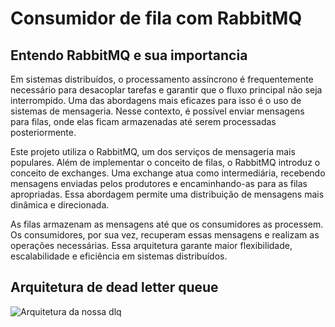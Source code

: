 # Consumidor de fila com RabbitMQ

## Entendo RabbitMQ e sua importancia

Em sistemas distribuídos, o processamento assíncrono é frequentemente necessário para desacoplar tarefas e garantir que o fluxo principal não seja interrompido. Uma das abordagens mais eficazes para isso é o uso de sistemas de mensageria. Nesse contexto, é possível enviar mensagens para filas, onde elas ficam armazenadas até serem processadas posteriormente.

Este projeto utiliza o RabbitMQ, um dos serviços de mensageria mais populares. Além de implementar o conceito de filas, o RabbitMQ introduz o conceito de exchanges. Uma exchange atua como intermediária, recebendo mensagens enviadas pelos produtores e encaminhando-as para as filas apropriadas. Essa abordagem permite uma distribuição de mensagens mais dinâmica e direcionada.

As filas armazenam as mensagens até que os consumidores as processem. Os consumidores, por sua vez, recuperam essas mensagens e realizam as operações necessárias. Essa arquitetura garante maior flexibilidade, escalabilidade e eficiência em sistemas distribuídos.


## Arquitetura de dead letter queue

![Arquitetura da nossa dlq]("./dlq.png")

